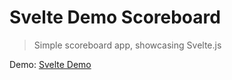# Svelte Demo Scoreboard

> Simple scoreboard app, showcasing Svelte.js

Demo: [Svelte Demo](https://svelte-demo.netlify.com/)
